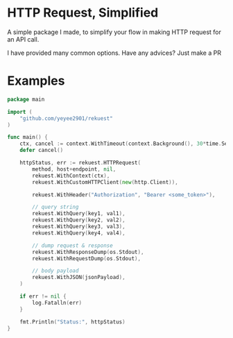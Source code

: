 # HTTP Request, Simplified

A simple package I made, to simplify your flow in making HTTP request for an
API call.

I have provided many common options. Have any advices? Just make a PR

# Examples

```go
package main

import (
    "github.com/yeyee2901/rekuest"
)

func main() {
    ctx, cancel := context.WithTimeout(context.Background(), 30*time.Second)
    defer cancel()

    httpStatus, err := rekuest.HTTPRequest(
        method, host+endpoint, nil,
        rekuest.WithContext(ctx),
        rekuest.WithCustomHTTPClient(new(http.Client)),

        rekuest.WithHeader("Authorization", "Bearer <some_token>"),

        // query string
        rekuest.WithQuery(key1, val1),
        rekuest.WithQuery(key2, val2),
        rekuest.WithQuery(key3, val3),
        rekuest.WithQuery(key4, val4),

        // dump request & response
        rekuest.WithResponseDump(os.Stdout),
        rekuest.WithRequestDump(os.Stdout),

        // body payload
        rekuest.WithJSON(jsonPayload),
    )

    if err != nil {
        log.Fatalln(err)
    }

    fmt.Println("Status:", httpStatus)
}
```
